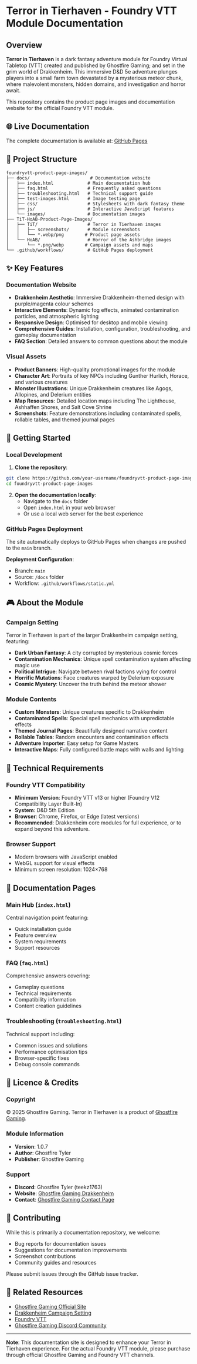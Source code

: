 # Terror in Tierhaven - Foundry VTT Module Documentation

## Overview

**Terror in Tierhaven** is a dark fantasy adventure module for Foundry Virtual Tabletop (VTT) created and published by Ghostfire Gaming; and set in the grim world of Drakkenheim. This immersive D&D 5e adventure plunges players into a small farm town devastated by a mysterious meteor chunk, where malevolent monsters, hidden domains, and investigation and horror await.

This repository contains the product page images and documentation website for the official Foundry VTT module.

## 🌐 Live Documentation

The complete documentation is available at: [GitHub Pages](https://twrecksz.github.io/foundryvtt-product-page-images/)

## 📁 Project Structure

```
foundryvtt-product-page-images/
├── docs/                       # Documentation website
│   ├── index.html             # Main documentation hub
│   ├── faq.html               # Frequently asked questions
│   ├── troubleshooting.html   # Technical support guide
│   ├── test-images.html       # Image testing page
│   ├── css/                   # Stylesheets with dark fantasy theme
│   ├── js/                    # Interactive JavaScript features
│   └── images/                # Documentation images
├── TiT-HoAB-Product-Page-Images/
│   ├── TiT/                   # Terror in Tierhaven images
│   │   ├── screenshots/       # Module screenshots
│   │   └── *.webp/png        # Product page assets
│   └── HoAB/                  # Horror of the Ashbridge images
│       └── *.png/webp        # Campaign assets and maps
└── .github/workflows/         # GitHub Pages deployment
```

## ✨ Key Features

### Documentation Website
- **Drakkenheim Aesthetic**: Immersive Drakkenheim-themed design with purple/magenta colour schemes
- **Interactive Elements**: Dynamic fog effects, animated contamination particles, and atmospheric lighting
- **Responsive Design**: Optimised for desktop and mobile viewing
- **Comprehensive Guides**: Installation, configuration, troubleshooting, and gameplay documentation
- **FAQ Section**: Detailed answers to common questions about the module

### Visual Assets
- **Product Banners**: High-quality promotional images for the module
- **Character Art**: Portraits of key NPCs including Gunther Hurlich, Horace, and various creatures
- **Monster Illustrations**: Unique Drakkenheim creatures like Agogs, Allopines, and Delerium entities
- **Map Resources**: Detailed location maps including The Lighthouse, Ashhaffen Shores, and Salt Cove Shrine
- **Screenshots**: Feature demonstrations including contaminated spells, rollable tables, and themed journal pages

## 🚀 Getting Started

### Local Development

1. **Clone the repository**:
```bash
git clone https://github.com/your-username/foundryvtt-product-page-images.git
cd foundryvtt-product-page-images
```

2. **Open the documentation locally**:
   - Navigate to the `docs` folder
   - Open `index.html` in your web browser
   - Or use a local web server for the best experience

### GitHub Pages Deployment

The site automatically deploys to GitHub Pages when changes are pushed to the `main` branch.

**Deployment Configuration**:
- Branch: `main`
- Source: `/docs` folder
- Workflow: `.github/workflows/static.yml`

## 🎮 About the Module

### Campaign Setting
Terror in Tierhaven is part of the larger Drakkenheim campaign setting, featuring:
- **Dark Urban Fantasy**: A city corrupted by mysterious cosmic forces
- **Contamination Mechanics**: Unique spell contamination system affecting magic use
- **Political Intrigue**: Navigate between rival factions vying for control
- **Horrific Mutations**: Face creatures warped by Delerium exposure
- **Cosmic Mystery**: Uncover the truth behind the meteor shower

### Module Contents
- **Custom Monsters**: Unique creatures specific to Drakkenheim
- **Contaminated Spells**: Special spell mechanics with unpredictable effects
- **Themed Journal Pages**: Beautifully designed narrative content
- **Rollable Tables**: Random encounters and contamination effects
- **Adventure Importer**: Easy setup for Game Masters
- **Interactive Maps**: Fully configured battle maps with walls and lighting

## 🔧 Technical Requirements

### Foundry VTT Compatibility
- **Minimum Version**: Foundry VTT v13 or higher (Foundry V12 Compatibility Layer Built-In)
- **System**: D&D 5th Edition
- **Browser**: Chrome, Firefox, or Edge (latest versions)
- **Recommended**: Drakkenheim core modules for full experience, or to expand beyond this adventure.

### Browser Support
- Modern browsers with JavaScript enabled
- WebGL support for visual effects
- Minimum screen resolution: 1024×768

## 📝 Documentation Pages

### Main Hub (`index.html`)
Central navigation point featuring:
- Quick installation guide
- Feature overview
- System requirements
- Support resources

### FAQ (`faq.html`)
Comprehensive answers covering:
- Gameplay questions
- Technical requirements
- Compatibility information
- Content creation guidelines

### Troubleshooting (`troubleshooting.html`)
Technical support including:
- Common issues and solutions
- Performance optimisation tips
- Browser-specific fixes
- Debug console commands

## 📄 Licence & Credits

### Copyright
© 2025 Ghostfire Gaming. Terror in Tierhaven is a product of [Ghostfire Gaming](https://ghostfiregaming.com).

### Module Information
- **Version**: 1.0.7
- **Author**: Ghostfire Tyler
- **Publisher**: Ghostfire Gaming

### Support
- **Discord**: Ghostfire Tyler (teekz1763)
- **Website**: [Ghostfire Gaming Drakkenheim](https://ghostfiregaming.com/drakkenheim/)
- **Contact**: [Ghostfire Gaming Contact Page](https://ghostfiregaming.com/contact)

## 🤝 Contributing

While this is primarily a documentation repository, we welcome:
- Bug reports for documentation issues
- Suggestions for documentation improvements
- Screenshot contributions
- Community guides and resources

Please submit issues through the GitHub issue tracker.

## 🔗 Related Resources

- [Ghostfire Gaming Official Site](https://ghostfiregaming.com)
- [Drakkenheim Campaign Setting](https://ghostfiregaming.com/drakkenheim/)
- [Foundry VTT](https://foundryvtt.com)
- [Ghostfire Gaming Discord Community](#)

---

**Note**: This documentation site is designed to enhance your Terror in Tierhaven experience. For the actual Foundry VTT module, please purchase through official Ghostfire Gaming and Foundry VTT channels.
